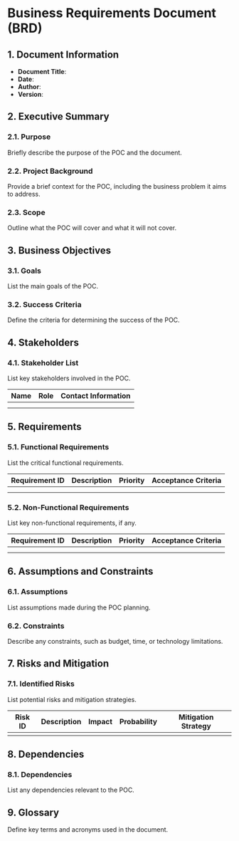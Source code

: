 ﻿# **Business Requirements Document (BRD)**
## **1. Document Information**
- **Document Title**:
- **Date**:
- **Author**:
- **Version**:
## **2. Executive Summary**
### **2.1. Purpose**
Briefly describe the purpose of the POC and the document.
### **2.2. Project Background**
Provide a brief context for the POC, including the business problem it aims to address.
### **2.3. Scope**
Outline what the POC will cover and what it will not cover.
## **3. Business Objectives**
### **3.1. Goals**
List the main goals of the POC.
### **3.2. Success Criteria**
Define the criteria for determining the success of the POC.
## **4. Stakeholders**
### **4.1. Stakeholder List**
List key stakeholders involved in the POC.

|**Name**|**Role**|**Contact Information**|
| :-: | :-: | :-: |
||||
||||
## **5. Requirements**
### **5.1. Functional Requirements**
List the critical functional requirements.

|**Requirement ID**|**Description**|**Priority**|**Acceptance Criteria**|
| :-: | :-: | :-: | :-: |
|||||
|||||
### **5.2. Non-Functional Requirements**
List key non-functional requirements, if any.

|**Requirement ID**|**Description**|**Priority**|**Acceptance Criteria**|
| :-: | :-: | :-: | :-: |
|||||
|||||
## **6. Assumptions and Constraints**
### **6.1. Assumptions**
List assumptions made during the POC planning.
### **6.2. Constraints**
Describe any constraints, such as budget, time, or technology limitations.
## **7. Risks and Mitigation**
### **7.1. Identified Risks**
List potential risks and mitigation strategies.

|**Risk ID**|**Description**|**Impact**|**Probability**|**Mitigation Strategy**|
| :-: | :-: | :-: | :-: | :-: |
||||||
## **8. Dependencies**
### **8.1. Dependencies**
List any dependencies relevant to the POC.
## **9. Glossary**
Define key terms and acronyms used in the document.

